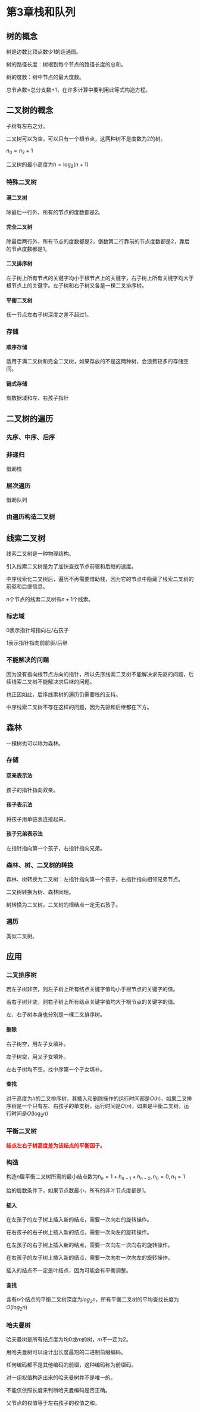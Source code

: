 # 第3章栈和队列

## 树的概念

树是边数比顶点数少1的连通图。

树的路径长度：树根到每个节点的路径长度的总和。

树的度数：树中节点的最大度数。

总节点数=总分支数+1，在许多计算中要利用此等式构造方程。

## 二叉树的概念

子树有左右之分。

二叉树可以为空，可以只有一个根节点，这两种树不是度数为2的树。

$n_0=n_2+1$

二叉树的最小高度为$h=\log_2(n+1)$

### 特殊二叉树

#### 满二叉树

除最后一行外，所有的节点的度数都是2。

#### 完全二叉树

除最后两行外，所有节点的度数都是2，倒数第二行靠前的节点度数都是2，靠后的节点度数都是1。

#### 二叉排序树

左子树上所有节点的关键字均小于根节点上的关键字，右子树上所有关键字均大于根节点上的关键字。左子树和右子树又各是一棵二叉排序树。

#### 平衡二叉树

任一节点左右子树深度之差不超过1。

### 存储

#### 顺序存储

适用于满二叉树和完全二叉树，如果存放的不是这两种树，会浪费较多的存储空间。

#### 链式存储

有数据域和左、右孩子指针



## 二叉树的遍历

### 先序、中序、后序

### 非递归

借助栈

### 层次遍历

借助队列

### 由遍历构造二叉树



## 线索二叉树

线索二叉树是一种物理结构。

引入线索二叉树是为了加快查找节点前驱和后继的速度。

中序线索化二叉树后，遍历不再需要借助栈，因为它的节点中隐藏了线索二叉树的前驱和后继信息。

$n$个节点的线索二叉树有$n+1$个线索。

### 标志域

0表示指针域指向左/右孩子

1表示指针指向前前驱/后继

### 不能解决的问题

因为没有指向根节点方向的指针，所以先序线索二叉树不能解决求先驱的问题，后续线索二叉树不能解决求后继的问题。

也正因如此，后序线索树的遍历仍需要栈的支持。

中序线索二叉树不存在这样的问题，因为先驱和后继都在下方。

## 森林

一棵树也可以称为森林。

### 存储

#### 双亲表示法

孩子的指针指向双亲。

#### 孩子表示法

将孩子用单链表连接起来。

#### 孩子兄弟表示法

左指针指向第一个孩子，右指针指向兄弟。

### 森林、树、二叉树的转换

森林、树转换为二叉树：左指针指向第一个孩子，右指针指向相邻兄弟节点。

二叉树转换为树、森林同理。

树转换为二叉树，二叉树的根结点一定无右孩子。

### 遍历

类似二叉树。



## 应用

### 二叉排序树

若左子树非空，则左子树上所有结点关键字值均小于根节点的关键字的值。

若右子树非空，则右子树上所有结点关键字值均大于根节点的关键字的值。

左、右子树本身也分别是一棵二叉排序树。

#### 删除

右子树空，用左子女填补。

左子树空，用又子女填补。

左右子树均不空，找中序第一个子女填补。

#### 查找

对于高度为$h$的二叉排序树，其插入和删除操作的运行时间都是$O(h)$，如果二叉排序树是一个只有左、右孩子的单支树，运行时间是$O(n)$，如果是平衡二叉树，运行时间是$O(\log_2 n)$

### 平衡二叉树

**<font color=red>结点左右子树高度差为该结点的平衡因子。</font>**

### 构造

构造$n$层平衡二叉树所需的最小结点数为$h_n=1+h_{n-1}+h_{n-2}, n_0=0, n_1=1$

给的层数条件下，如果节点数最小，所有的非叶节点度都是1。

#### 插入

在左孩子的左子树上插入新的结点，需要一次向右的旋转操作。

在右孩子的右子树上插入新的结点，需要一次向左的旋转操作。

在左孩子的右子树上插入新的结点，需要一次向左一次向右的旋转操作。

在右孩子的左子树上插入新的结点，需要一次向右一次向左的旋转操作。

插入的结点不一定是叶结点，因为可能会有平衡调整。

#### 查找

含有$n$个结点的平衡二叉树深度为$log_2 n$，所有平衡二叉树的平均查找长度为$O(log_2 n)$

### 哈夫曼树

哈夫曼树是所有结点度为均0或$m$的树，$m$不一定为2。

用哈夫曼树可以设计出长度最短的二进制前缀编码。

任何编码都不是其他编码的前缀，这种编码称为前缀码。

对一组权值构造出来的哈夫曼树并不是唯一的。

不能仅依照长度来判断哈夫曼编码是否正确。

父节点的权值等于左右孩子的权值之和。